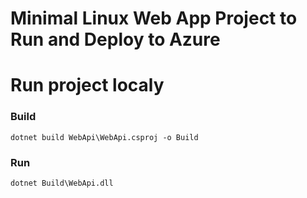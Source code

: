 # Minimal Linux Web App Project to Run and Deploy to Azure


# Run project localy

### Build
```shell
dotnet build WebApi\WebApi.csproj -o Build
```
### Run
```shell
dotnet Build\WebApi.dll
```
